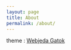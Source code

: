 ```yaml
---
layout: page
title: About
permalink: /about/
---
```


theme : <a href="http://jekyllthemes.org/themes/gatok/" target="_blank">Webjeda Gatok</a> 